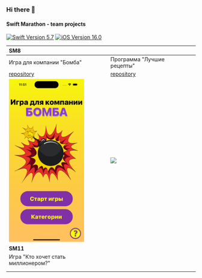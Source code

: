 ### Hi there 👋


#### Swift Marathon - team projects

<p align="left"> 
<a href="https://swift.org">
<img src="https://img.shields.io/badge/Swift-5.7-red" alt="Swift Version 5.7" /></a>
<a href="https://developer.apple.com/ios/">
<img src="https://img.shields.io/badge/iOS-15.0%2B-success" alt="iOS Version 16.0"/></a>
</p>

|SM8||| 
|:-|:-|:-|
|Игра для компании "Бомба"					        |Программа "Лучшие рецепты"                              ||
|[repository](https://github.com/s9888556/SM8Bomb) |[repository](https://github.com/s9888556/SM8BestRecipes)||
|<img src="images/SM8Bomb.png" width="200">        |<img src="images/BestRecipes.gif" width="200">          ||
|**SM11**||| 
|Игра "Кто хочет стать миллионером?"		        |||
||||
||||

<!--
**s9888556/s9888556** is a ✨ _special_ ✨ repository because its `README.md` (this file) appears on your GitHub profile.

Here are some ideas to get you started:

- 🔭 I’m currently working on ...
- 🌱 I’m currently learning ...
- 👯 I’m looking to collaborate on ...
- 🤔 I’m looking for help with ...
- 💬 Ask me about ...
- 📫 How to reach me: ...
- 😄 Pronouns: ...
- ⚡ Fun fact: ...
-->
